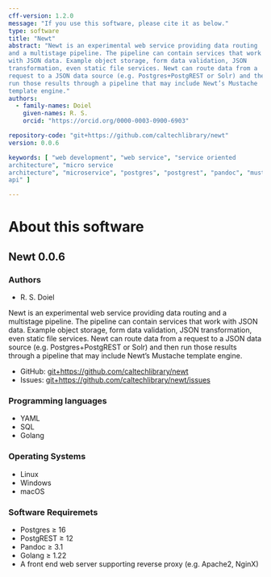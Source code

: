 ```yaml
---
cff-version: 1.2.0
message: "If you use this software, please cite it as below."
type: software
title: "Newt"
abstract: "Newt is an experimental web service providing data routing
and a multistage pipeline. The pipeline can contain services that work
with JSON data. Example object storage, form data validation, JSON
transformation, even static file services. Newt can route data from a
request to a JSON data source (e.g. Postgres+PostgREST or Solr) and then
run those results through a pipeline that may include Newt’s Mustache
template engine."
authors:
  - family-names: Doiel
    given-names: R. S.
    orcid: "https://orcid.org/0000-0003-0900-6903"

repository-code: "git+https://github.com/caltechlibrary/newt"
version: 0.0.6

keywords: [ "web development", "web service", "service oriented
architecture", "micro service
architecture", "microservice", "postgres", "postgrest", "pandoc", "mustache", "json
api" ]

---
```


About this software
===================

## Newt 0.0.6

### Authors

- R. S. Doiel



Newt is an experimental web service providing data routing and a
multistage pipeline. The pipeline can contain services that work with
JSON data. Example object storage, form data validation, JSON
transformation, even static file services. Newt can route data from a
request to a JSON data source (e.g. Postgres+PostgREST or Solr) and then
run those results through a pipeline that may include Newt’s Mustache
template engine.


- GitHub: <git+https://github.com/caltechlibrary/newt>
- Issues: <git+https://github.com/caltechlibrary/newt/issues>


### Programming languages

- YAML
- SQL
- Golang

### Operating Systems

- Linux
- Windows
- macOS

### Software Requiremets

- Postgres ≥ 16
- PostgREST ≥ 12
- Pandoc ≥ 3.1
- Golang ≥ 1.22
- A front end web server supporting reverse proxy (e.g. Apache2, NginX)
